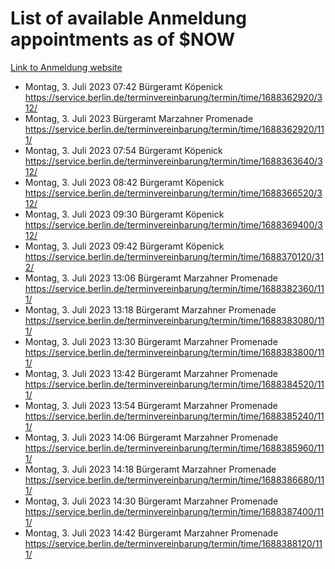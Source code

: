 # List of available Anmeldung appointments as of $NOW
[Link to Anmeldung website](https://service.berlin.de/terminvereinbarung/termin/tag.php?termin=1&anliegen[]=120686&dienstleisterlist=122210,122217,327316,122219,327312,122227,327314,122231,327346,122243,327348,122254,122252,329742,122260,329745,122262,329748,122271,327278,122273,327274,122277,327276,330436,122280,327294,122282,327290,122284,327292,122291,327270,122285,327266,122286,327264,122296,327268,150230,329760,122297,327286,122294,327284,122312,329763,122314,329775,122304,327330,122311,327334,122309,327332,317869,122281,327352,122279,329772,122283,122276,327324,122274,327326,122267,329766,122246,327318,122251,327320,122257,327322,122208,327298,122226,327300&herkunft=http%3A%2F%2Fservice.berlin.de%2Fdienstleistung%2F120686%2F)
- Montag, 3. Juli 2023 07:42 Bürgeramt Köpenick https://service.berlin.de/terminvereinbarung/termin/time/1688362920/312/
- Montag, 3. Juli 2023  Bürgeramt Marzahner Promenade https://service.berlin.de/terminvereinbarung/termin/time/1688362920/111/
- Montag, 3. Juli 2023 07:54 Bürgeramt Köpenick https://service.berlin.de/terminvereinbarung/termin/time/1688363640/312/
- Montag, 3. Juli 2023 08:42 Bürgeramt Köpenick https://service.berlin.de/terminvereinbarung/termin/time/1688366520/312/
- Montag, 3. Juli 2023 09:30 Bürgeramt Köpenick https://service.berlin.de/terminvereinbarung/termin/time/1688369400/312/
- Montag, 3. Juli 2023 09:42 Bürgeramt Köpenick https://service.berlin.de/terminvereinbarung/termin/time/1688370120/312/
- Montag, 3. Juli 2023 13:06 Bürgeramt Marzahner Promenade https://service.berlin.de/terminvereinbarung/termin/time/1688382360/111/
- Montag, 3. Juli 2023 13:18 Bürgeramt Marzahner Promenade https://service.berlin.de/terminvereinbarung/termin/time/1688383080/111/
- Montag, 3. Juli 2023 13:30 Bürgeramt Marzahner Promenade https://service.berlin.de/terminvereinbarung/termin/time/1688383800/111/
- Montag, 3. Juli 2023 13:42 Bürgeramt Marzahner Promenade https://service.berlin.de/terminvereinbarung/termin/time/1688384520/111/
- Montag, 3. Juli 2023 13:54 Bürgeramt Marzahner Promenade https://service.berlin.de/terminvereinbarung/termin/time/1688385240/111/
- Montag, 3. Juli 2023 14:06 Bürgeramt Marzahner Promenade https://service.berlin.de/terminvereinbarung/termin/time/1688385960/111/
- Montag, 3. Juli 2023 14:18 Bürgeramt Marzahner Promenade https://service.berlin.de/terminvereinbarung/termin/time/1688386680/111/
- Montag, 3. Juli 2023 14:30 Bürgeramt Marzahner Promenade https://service.berlin.de/terminvereinbarung/termin/time/1688387400/111/
- Montag, 3. Juli 2023 14:42 Bürgeramt Marzahner Promenade https://service.berlin.de/terminvereinbarung/termin/time/1688388120/111/

